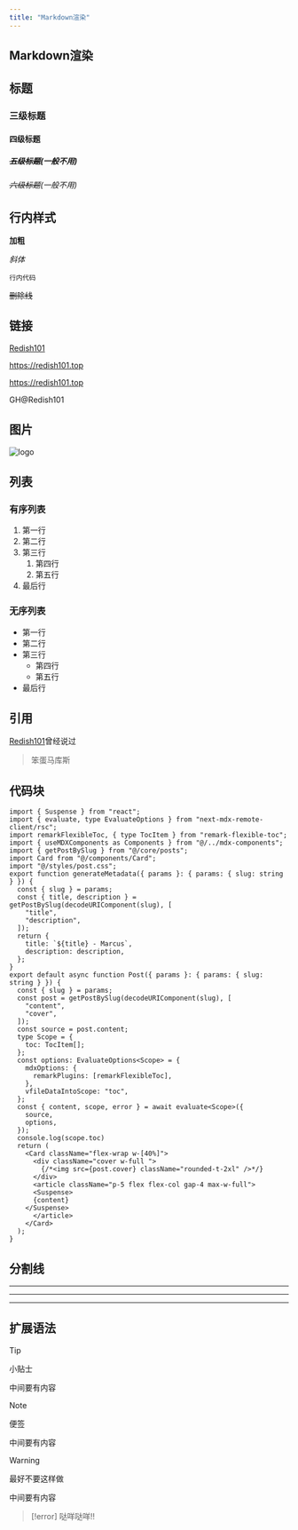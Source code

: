 ```yaml
---
title: "Markdown渲染"
---
```

## Markdown渲染
<!-- # 一级标题(不用) -->
## 标题

### 三级标题

#### 四级标题

##### ~~五级标题~~(一般不用)

###### ~~六级标题~~(一般不用)

## 行内样式

**加粗**

*斜体*

`行内代码`

~~删除线~~

## 链接

[Redish101](https://redish101.top)

https://redish101.top

<https://redish101.top>

GH@Redish101

## 图片

![logo](/avatar.png)

## 列表

### 有序列表

1. 第一行
2. 第二行
3. 第三行
   1. 第四行
   2. 第五行
4. 最后行

### 无序列表

- 第一行
- 第二行
- 第三行
  - 第四行
  - 第五行
- 最后行

## 引用

[Redish101](https://redish101.top)曾经说过

> 笨蛋马库斯

## 代码块

```tsx [filename=page.tsx] {1,2}
import { Suspense } from "react";
import { evaluate, type EvaluateOptions } from "next-mdx-remote-client/rsc";
import remarkFlexibleToc, { type TocItem } from "remark-flexible-toc";
import { useMDXComponents as Components } from "@/../mdx-components";
import { getPostBySlug } from "@/core/posts";
import Card from "@/components/Card";
import "@/styles/post.css";
export function generateMetadata({ params }: { params: { slug: string } }) {
  const { slug } = params;
  const { title, description } = getPostBySlug(decodeURIComponent(slug), [
    "title",
    "description",
  ]);
  return {
    title: `${title} - Marcus`,
    description: description,
  };
}
export default async function Post({ params }: { params: { slug: string } }) {
  const { slug } = params;
  const post = getPostBySlug(decodeURIComponent(slug), [
    "content",
    "cover",
  ]);
  const source = post.content;
  type Scope = {
    toc: TocItem[];
  };
  const options: EvaluateOptions<Scope> = {
    mdxOptions: {
      remarkPlugins: [remarkFlexibleToc],
    },
    vfileDataIntoScope: "toc",
  };
  const { content, scope, error } = await evaluate<Scope>({
    source,
    options,
  });
  console.log(scope.toc)
  return (
    <Card className="flex-wrap w-[40%]">
      <div className="cover w-full ">
        {/*<img src={post.cover} className="rounded-t-2xl" />*/}
      </div>
      <article className="p-5 flex flex-col gap-4 max-w-full">
      <Suspense>
      {content}
    </Suspense>
      </article>
    </Card>
  );
}
```

## 分割线

---

***

___

## 扩展语法

> [!tip]
> 小贴士

中间要有内容

> [!note]
> 便签

中间要有内容

> [!warning]
> 最好不要这样做

中间要有内容

> [!error]
> 哒咩哒咩!!